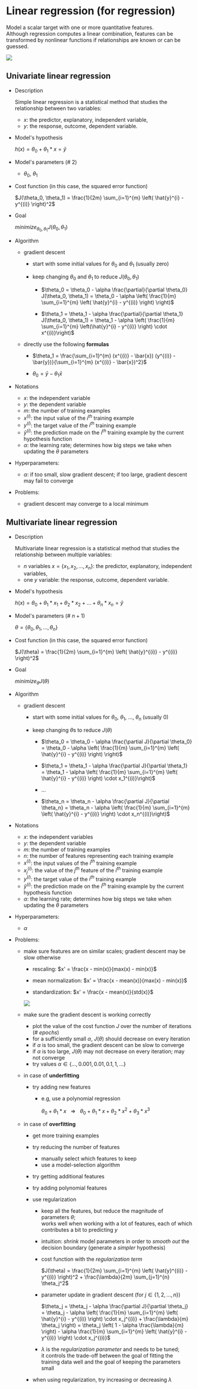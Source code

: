 # Linear regression (for regression)

Model a scalar target with one or more quantitative features.  
Although regression computes a linear combination, features can be transformed by nonlinear functions if relationships are known or can be guessed.

![](../images/linear_regression.png)

## Univariate linear regression

* Description 

    Simple linear regression is a statistical method that studies the relationship between two variables:
    * $x$: the predictor, explanatory, independent variable,
    * $y$: the response, outcome, dependent variable.

* Model's hypothesis

    $h(x) = \theta_0 + \theta_1 \ast x = \hat{y}$

* Model's parameters (# $2$)
    * $\theta_0$, $\theta_1$

* Cost function (in this case, the squared error function)

    $J(\theta_0, \theta_1) = \frac{1}{2m} \sum_{i=1}^{m} \left( \hat{y}^{i} - y^{(i)} \right)^2$

* Goal
    
    $minimize_{\theta_0, \theta_1} J(\theta_0, \theta_1)$

* Algorithm

    * gradient descent

        * start with some initial values for $\theta_0$ and $\theta_1$ (usually zero)
        * keep changing $\theta_0$ and $\theta_1$ to reduce $J(\theta_0, \theta_1)$

            * $\theta_0 = \theta_0 - \alpha \frac{\partial}{\partial \theta_0} J(\theta_0, \theta_1) = \theta_0 - \alpha \left( \frac{1}{m} \sum_{i=1}^{m} \left( \hat{y}^{i} - y^{(i)} \right) \right)$

            * $\theta_1 = \theta_1 - \alpha \frac{\partial}{\partial \theta_1} J(\theta_0, \theta_1) = \theta_1 - \alpha \left(  \frac{1}{m} \sum_{i=1}^{m} \left(\hat{y}^{i} - y^{(i)} \right) \cdot x^{(i)}\right)$

    * directly use the following **formulas**

        * $\theta_1 = \frac{\sum_{i=1}^{m} (x^{(i)} - \bar{x}) (y^{(i)} - \bar{y})}{\sum_{i=1}^{m} (x^{(i)} - \bar{x})^2}$

        * $\theta_0 = \bar{y} - \theta_1 \bar{x}$

* Notations

    * $x$: the independent variable
    * $y$: the dependent variable
    * $m$: the number of training examples
    * $x^{(i)}$: the input value of the $i^{th}$ training example
    * $y^{(i)}$: the target value of the $i^{th}$ training example
    * $\hat{y}^{(i)}$: the prediction made on the $i^{th}$ training example by the current hypothesis function 
    * $\alpha$: the learning rate; determines how big steps we take when updating the $\theta$ parameters

* Hyperparameters:

    * $\alpha$: if too small, slow gradient descent; if too large, gradient descent may fail to converge

* Problems:

    * gradient descent may converge to a local minimum

## Multivariate linear regression

* Description

    Multivariate linear regression is a statistical method that studies the relationship between multiple variables:
    * $n$ variables $x=\{x_1,x_2,...,x_n\}$: the predictor, explanatory, independent variables,
    * one $y$ variable: the response, outcome, dependent variable.

* Model's hypothesis

    $h(x) = \theta_0 + \theta_1 \ast x_1  + \theta_2 \ast x_2 + ... + \theta_n \ast x_n = \hat{y}$

* Model's parameters (# $n+1$)

    $\theta=\{\theta_0, \theta_1, ..., \theta_n\}$

* Cost function (in this case, the squared error function)

    $J(\theta) = \frac{1}{2m} \sum_{i=1}^{m} \left( \hat{y}^{(i)} - y^{(i)} \right)^2$

* Goal

    $minimize_{\theta} J(\theta)$

* Algorithm

    * gradient descent

        * start with some initial values for $\theta_0$, $\theta_1$, ..., $\theta_n$ (usually $0$)
        * keep changing $\theta$s to reduce $J(\theta)$

            * $\theta_0 = \theta_0 - \alpha \frac{\partial J}{\partial \theta_0} = \theta_0 - \alpha \left( \frac{1}{m} \sum_{i=1}^{m} \left( \hat{y}^{i} - y^{(i)} \right) \right)$

            * $\theta_1 = \theta_1 - \alpha \frac{\partial J}{\partial \theta_1} = \theta_1 - \alpha \left( \frac{1}{m} \sum_{i=1}^{m} \left( \hat{y}^{i} - y^{(i)} \right) \cdot x_1^{(i)}\right)$

            * ...

            * $\theta_n = \theta_n - \alpha \frac{\partial J}{\partial \theta_n} = \theta_n - \alpha \left( \frac{1}{m} \sum_{i=1}^{m} \left( \hat{y}^{i} - y^{(i)} \right) \cdot x_n^{(i)}\right)$

* Notations

    * $x$: the independent variables
    * $y$: the dependent variable
    * $m$: the number of training examples
    * $n$: the number of features representing each training example
    * $x^{(i)}$: the input values of the $i^{th}$ training example
    * $x_j^{(i)}$: the value of the $j^{th}$ feature of the $i^{th}$ training example
    * $y^{(i)}$: the target value of the $i^{th}$ training example
    * $\hat{y}^{(i)}$: the prediction made on the $i^{th}$ training example by the current hypothesis function 
    * $\alpha$: the learning rate; determines how big steps we take when updating the $\theta$ parameters

* Hyperparameters:

    * $\alpha$

* Problems:

    * make sure features are on similar scales; gradient descent may be slow otherwise

        * rescaling: $x' = \frac{x - min(x)}{max(x) - min(x)}$

        * mean normalization: $x' = \frac{x - mean(x)}{max(x) - min(x)}$

        * standardization: $x' = \frac{x - mean(x)}{std(x)}$

        ![](../images/normalizing_inputs.png)

    * make sure the gradient descent is working correctly

        * plot the value of the cost function $J$ over the number of iterations (# $epochs$) 
        * for a sufficiently small $\alpha$, $J(\theta)$ should decrease on every iteration
        * if $\alpha$ is too small, the gradient descent can be slow to converge
        * if $\alpha$ is too large, $J(\theta)$ may not decrease on every iteration; may not converge
        * try values $\alpha \in \{..., 0.001, 0.01, 0.1, 1, ...\}$

    * in case of **underfitting**

        * try adding new features

            * e.g, use a polynomial regression

                $\theta_0 + \theta_1 \ast x \ \ \ \Rightarrow \ \ \ \theta_0 + \theta_1 \ast x + \theta_2 \ast x^2 + \theta_3 \ast x^3$

    * in case of **overfitting**

        * get more training examples

        * try reducing the number of features

            * manually select which features to keep
            * use a model-selection algorithm

        * try getting additional features

        * try adding polynomial features

        * use regularization

            * keep all the features, but reduce the magnitude of parameters $\theta$;  
              works well when working with a lot of features, each of which contributes a bit to predicting $y$

            * intuition: *shrink* model parameters in order to *smooth out* the decision boundary (generate a *simpler* hypothesis)

            * cost function with the *regularization term*

                $J(\theta) = \frac{1}{2m} \sum_{i=1}^{m} \left( \hat{y}^{(i)} - y^{(i)} \right)^2 + \frac{\lambda}{2m} \sum_{j=1}^{n} \theta_j^2$

            * parameter update in gradient descent (for $j \in \{1, 2, ..., n\}$)

                $\theta_j = \theta_j - \alpha \frac{\partial J}{\partial \theta_j} = \theta_j - \alpha \left( \frac{1}{m} \sum_{i=1}^{m} \left( \hat{y}^{i} - y^{(i)} \right) \cdot x_j^{(i)} + \frac{\lambda}{m} \theta_j \right) = \theta_j \left( 1 - \alpha \frac{\lambda}{m} \right) - \alpha \frac{1}{m} \sum_{i=1}^{m} \left( \hat{y}^{i} - y^{(i)} \right) \cdot x_j^{(i)}$

            * $\lambda$ is the *regularization parameter* and needs to be tuned;  
              it controls the trade-off between the goal of fitting the training data well and the goal of keeping the parameters small

        * when using regularization, try increasing or decreasing $\lambda$
